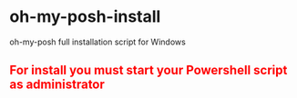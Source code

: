 # oh-my-posh-install
oh-my-posh full installation script for Windows

## <span style="color:red">For install you must start your Powershell script as administrator</span>
